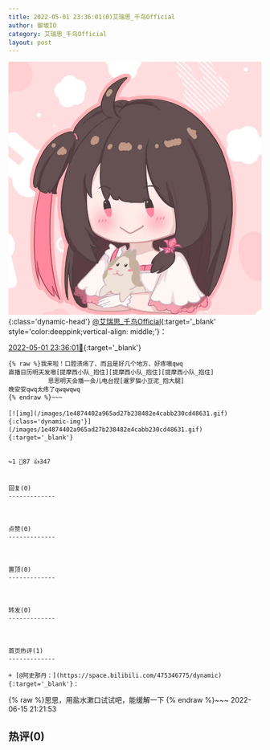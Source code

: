 ```yaml
---
title: 2022-05-01 23:36:01(0)艾瑞思_千鸟Official
author: 御坂IO
category: 艾瑞思_千鸟Official
layout: post
---
```


![img](/images/7e08840c56f251de28bdf766b647bd5fe9a5d50a.jpg){:class='dynamic-head'}
[@艾瑞思_千鸟Official](https://space.bilibili.com/1090010845/dynamic){:target='_blank' style='color:deeppink;vertical-align: middle;'}：

[2022-05-01 23:36:01🔗](https://t.bilibili.com/655330237499834376){:target='_blank'}

~~~
{% raw %}我来啦！口腔溃疡了、而且是好几个地方、好疼嗷qwq
直播日历明天发嗷[提摩西小队_抱住][提摩西小队_抱住][提摩西小队_抱住]
           思思明天会播一会儿电台捏[暹罗猫小豆泥_抱大腿]
晚安安qwq太疼了qwqwqwq
{% endraw %}~~~

[![img](/images/1e4874402a965ad27b238482e4cabb230cd48631.gif){:class='dynamic-img'}](/images/1e4874402a965ad27b238482e4cabb230cd48631.gif){:target='_blank'}


↪️1 💬87 👍347


回复(0)
-------------



点赞(0)
-------------



置顶(0)
-------------



转发(0)
-------------



首页热评(1)
-------------

+ [@阿史那丹：](https://space.bilibili.com/475346775/dynamic){:target='_blank'}：
~~~
{% raw %}思思，用盐水漱口试试吧，能缓解一下
{% endraw %}~~~
2022-06-15 21:21:53


热评(0)
-------------



